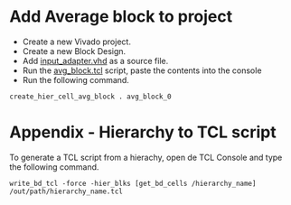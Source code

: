 # Add Average block to project
* Create a new Vivado project.
* Create a new Block Design.
* Add [input_adapter.vhd](https://raw.githubusercontent.com/operezcham90/zncc-pl/main/vhdl/input_adapter.vhd) as a source file.
* Run the [avg_block.tcl](https://raw.githubusercontent.com/operezcham90/zncc-pl/main/tcl/avg_block.tcl) script, paste the contents into the console
* Run the following command.
```
create_hier_cell_avg_block . avg_block_0
```

# Appendix - Hierarchy to TCL script
To generate a TCL script from a hierachy, open de TCL Console and type the following command.
```
write_bd_tcl -force -hier_blks [get_bd_cells /hierarchy_name] /out/path/hierarchy_name.tcl
```
